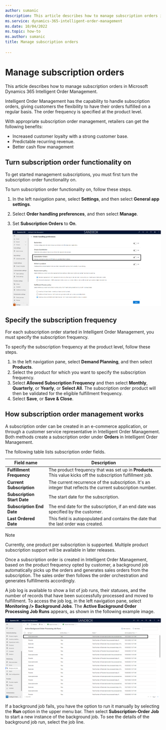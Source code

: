 ```yaml
---
author: sumanic
description: This article describes how to manage subscription orders in Microsoft Dynamics 365 Intelligent Order Management.
ms.service: dynamics-365-intelligent-order-management
ms.date: 10/04/2022
ms.topic: how-to
ms.author: sumanic
title: Manage subscription orders

---
```


# Manage subscription orders

This article describes how to manage subscription orders in Microsoft Dynamics 365 Intelligent Order Management.

Intelligent Order Management has the capability to handle subscription orders, giving customers the flexibility to have their orders fulfilled on a regular basis. The order frequency is specified at the product level.

With appropriate subscription order management, retailers can get the following benefits:

- Increased customer loyalty with a strong customer base.
- Predictable recurring revenue.
- Better cash flow management

## Turn subscription order functionality on

To get started management subscriptions, you must first turn the subscription order functionality on.

To turn subscription order functionality on, follow these steps.

1. In the left navigation pane, select **Settings**, and then select **General app settings**.
1. Select **Order handling preferences**, and then select **Manage**.
1. Set **Subscription Orders** to **On**.
        
   ![Subscription order.](media/Subscription.png)

## Specify the subscription frequency 

For each subscription order started in Intelligent Order Management, you must specify the subscription frequency.

To specify the subscription frequency at the product level, follow these steps.

1. In the left navigation pane, select **Demand Planning**, and then select **Products**.
1. Select the product for which you want to specify the subscription frequency.
1. Select **Allowed Subscription Frequency** and then select **Monthly**, **Quarterly**, or **Yearly**, or **Select All**. The subscription order product will then be validated for the eligible fulfillment frequency.
1. Select **Save**, or **Save & Close**.

## How subscription order management works

A subscription order can be created in an e-commerce application, or through a customer service representative in Intelligent Order Management. Both methods create a subscription order under **Orders** in Intelligent Order Management.

The following table lists subscription order fields.

| Field name | Description |
| ---- | ----------- |
| **Fulfillment Frequency** | The product frequency that was set up in **Products**. This value kicks off the subscription fulfillment job.|
| **Current Subscription** | The current recurrence of the subscription. It's an integer that reflects the current subscription number.|
| **Subscription Start Date** | The start date for the subscription. |
| **Subscription End Date** | The end date for the subscription, if an end date was specified by the customer. |
| **Last Ordered Date** | This field is autopopulated and contains the date that the last order was created. |

> [!NOTE]
> Currently, one product per subscription is supported. Multiple product subscription support will be available in later releases.

Once a subscription order is created in Intelligent Order Management, based on the product frequency opted by customer, a background job automatically picks up the orders and generates sales orders from the subscription. The sales order then follows the order orchestration and generates fulfillments accordingly.

A job log is available to show a list of job runs, their statuses, and the number of records that have been successfully processed and moved to fulfillment. To access the job log, in the left navigation pane, select **Monitoring /> Background Jobs**. The **Active Background Order Processing Job Runs** appears, as shown in the following example image.

![Job.](media/SubsJob.png)

If a background job fails, you have the option to run it manually by selecting the **Run** option in the upper menu bar. Then select **Subscription-Order Job** to start a new instance of the background job. To see the details of the background job run, select the job line.
